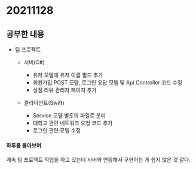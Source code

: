 # 20211128

## 공부한 내용
+ 팀 프로젝트
  - 서버(C#)
    * 유저 모델에 유저 이름 필드 추가
    * 회원가입 POST 모델, 로그인 응답 모델 및 Api Controller 코드 수정
    * 상점 리뷰 관리자 페이지 추가

  - 클라이언트(Swift)
    * Service 모델 별도의 파일로 분리
    * 대학교 관련 네트워크 요청 코드 추가
    * 로그인 관련 모델 수정

#### 하루를 돌아보며
계속 팀 프로젝트 작업을 하고 있는데 서버와 연동해서 구현하는 게 쉽지 않은 것 같다.

